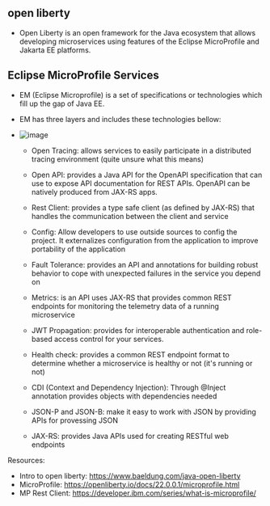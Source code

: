 ## open liberty

- Open Liberty is an open framework for the Java ecosystem that allows developing microservices using features of the Eclipse MicroProfile and Jakarta EE platforms.

## Eclipse MicroProfile Services
- EM (Eclipse Microprofile) is a set of specifications or technologies which fill up the gap of Java EE.

- EM has three layers and includes these technologies bellow: 
- ![image](https://user-images.githubusercontent.com/66233296/151029970-d8ce03aa-25dd-4f49-98b3-4427e5dad23d.png)

    - Open Tracing: allows services to easily participate in a distributed tracing environment (quite unsure what this means)
  
    - Open API: provides a Java API for the OpenAPI specification that can use to expose API documentation for REST APIs. OpenAPI can be natively produced from JAX-RS apps. 

    - Rest Client: provides a type safe client (as defined by JAX-RS) that handles the communication between the client and service

    - Config: Allow developers to use outside sources to config the project. It externalizes configuration from the application to improve portability of the application

    - Fault Tolerance: provides an API and annotations for building robust behavior to cope with unexpected failures in the service you depend on

    - Metrics: is an API uses JAX-RS that provides common REST endpoints for monitoring the telemetry data of a running microservice

    - JWT Propagation: provides for interoperable authentication and role-based access control for your services.

    - Health check:  provides a common REST endpoint format to determine whether a microservice is healthy or not (it's running or not)

    - CDI (Context and Dependency Injection): Through @Inject annotation provides objects with dependencies needed

    - JSON-P and JSON-B: make it easy to work with JSON by providing APIs for provessing JSON

    - JAX-RS: provides Java APIs used for creating RESTful web endpoints



Resources:
- Intro to open liberty: https://www.baeldung.com/java-open-liberty 
- MicroProfile: https://openliberty.io/docs/22.0.0.1/microprofile.html
- MP Rest Client: https://developer.ibm.com/series/what-is-microprofile/
